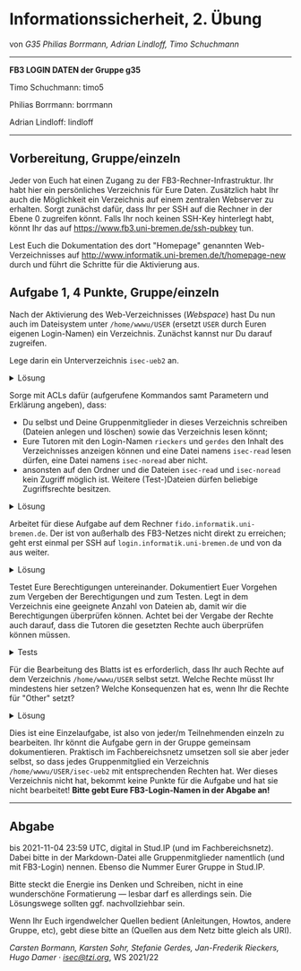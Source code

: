 Informationssicherheit, 2. Übung
================================

von _G35 Philias Borrmann, Adrian Lindloff, Timo Schuchmann_

* * * * *

**FB3 LOGIN DATEN der Gruppe g35**

Timo Schuchmann: timo5

Philias Borrmann: borrmann

Adrian Lindloff: lindloff


* * * * *

Vorbereitung, Gruppe/einzeln
----------------------------

Jeder von Euch hat einen Zugang zu der FB3-Rechner-Infrastruktur.
Ihr habt hier ein persönliches Verzeichnis für Eure Daten. Zusätzlich
habt Ihr auch die Möglichkeit ein Verzeichnis auf einem zentralen
Webserver zu erhalten.
Sorgt zunächst dafür, dass Ihr per SSH auf die Rechner in der Ebene 0
zugreifen könnt.
Falls Ihr noch keinen SSH-Key hinterlegt habt, könnt Ihr das auf
<https://www.fb3.uni-bremen.de/ssh-pubkey> tun.

Lest Euch die Dokumentation des dort "Homepage" genannten
Web-Verzeichnisses auf
<http://www.informatik.uni-bremen.de/t/homepage-new> durch und führt
die Schritte für die Aktivierung aus.

Aufgabe 1, 4 Punkte, Gruppe/einzeln
-------------------------

Nach der Aktivierung des Web-Verzeichnisses (*Webspace*) hast Du nun auch
im Dateisystem unter `/home/wwwu/USER`
(ersetzt `USER` durch Euren eigenen Login-Namen) ein Verzeichnis.
Zunächst kannst nur Du darauf zugreifen.

Lege darin ein Unterverzeichnis `isec-ueb2` an.

<details><summary>Lösung</summary>

Mit `mkdir isec-ueb2` haben wir ein Unterverzeichnis erstellt. Die Rechte haben wir später geändert. Siehe unten.

</details>

Sorge mit ACLs dafür (aufgerufene Kommandos samt Parametern und Erklärung angeben),
dass:

- Du selbst und Deine Gruppenmitglieder in dieses Verzeichnis
  schreiben (Dateien anlegen und löschen) sowie das Verzeichnis lesen
  könnt;
- Eure Tutoren mit den Login-Namen `rieckers` und
  `gerdes` den Inhalt des
  Verzeichnisses anzeigen können und eine Datei namens `isec-read` lesen
  dürfen, eine Datei namens `isec-noread` aber nicht.
- ansonsten auf den Ordner und die Dateien `isec-read` und `isec-noread`
  kein Zugriff möglich ist. Weitere (Test-)Dateien dürfen beliebige
  Zugriffsrechte besitzen.

<details><summary>Lösung</summary>

mit disem Befehl haben wir die Vergabe der Rechte überprüft.

`getfacl FILE`

Wir sind wie folgt vorgegangen: 


`setfacl -m g::--- isec-ueb2/` - keine Rechte für Gruppe

`setfacl -m o:--- isec-ueb2/` - keine Rechte für Other

`setfacl -m u:GRUPPENMITGLIED:rwx isec-ueb2` -für die Gruppenmitglieder alle Rechte

`setfacl -m u:TUTOR:r-x isec-ueb2` - für die Tutoren nur Lese- und Ausführungsrechte 

`cd isec-ueb2` - wechseln in das erstellte Verzeichnis

`echo 'lesbar' > isec-read; chmod 600 isec-read` - es wird eine Datei 'isec-read' erstellt mit dem Inhalt 'lesbar'. Auf diese Datei hat nur der user Lese- und Schreib-Rechte(rw-) und alle anderen keinen Zugriff. 

`setfacl -m u:TUTOR:r-- isec-read` - der Tutor kann die Datei lesen.

`echo 'nicht lesbar' > isec-noread; chmod 600 isec-noread` - es wird eine Datei 'isec-noread' erstellt mit dem Inhalt 'nicht lesbar'. Auf diese Datei hat nur der user alle Rechte(rwx) und alle anderen keinen Zugriff. Mit `chmod 600` ist die Datei nur für den User zugänglich.

</details>

Arbeitet für diese Aufgabe auf dem Rechner
`fido.informatik.uni-bremen.de`.  Der ist von außerhalb des FB3-Netzes nicht direkt zu erreichen; geht erst einmal per SSH auf `login.informatik.uni-bremen.de` und von da aus weiter.

<details><summary>Lösung</summary>

Erst die ssh Verbinung zur Uni herstellen, 

`ssh USER@login.informatik.uni-bremen.de`

dann auf den fido-Rechner wechseln.

`ssh USER@fido.informatik.uni-bremen.de`
</details>

Testet Eure Berechtigungen untereinander.
Dokumentiert Euer Vorgehen zum Vergeben der Berechtigungen und zum
Testen.
Legt in dem Verzeichnis eine geeignete Anzahl von Dateien ab, damit
wir die Berechtigungen überprüfen können.
Achtet bei der Vergabe der Rechte auch darauf, dass die Tutoren die
gesetzten Rechte auch überprüfen können müssen.

<details><summary>Tests</summary>

`/home/wwwu/lindloff/permission_test` als Testordner mit `string_test` als Datei.

`user:borrmann:--x`kann den Ordner und die Datei nicht sehen. Nachdem der Name jedoch genannt wurde (bzw. der Pfad bekannt ist), ist es möglich in das Verzeichnis zu wechseln und auch in `permission_test` mit `cat string_test` die Datei auslesen. 

`user:timo5:r-x`kann sich mithilfe der Leserechte durch den Befehl `ls` auch die Inhalte des Verzeichnisses `permission_test` anzeigen lassen. Die Datei `string_test` wird dort nun gelistet und kann dank der Ausführungsrechte ebenfalls geöffnet werden.

</details>


Für die Bearbeitung des Blatts ist es erforderlich, dass Ihr auch Rechte
auf dem Verzeichnis `/home/wwwu/USER` selbst setzt. Welche Rechte müsst Ihr
mindestens hier setzen? Welche Konsequenzen hat es, wenn Ihr die Rechte
für "Other" setzt?

<details><summary>Lösung</summary>

Alle Gruppenmitglieder haben alle Rechte für das Verzeichnis `/home/wwwu/USER`.
Auch die Tutoren haben Zugriff auf dieses Verzeichnis. Sie dürfen aber keine Dateien erstellen oder löschen/ändern. 

`cd /home/wwwu`

`setfacl -m u:GRUPPENMITGLIED:rwx USER` - die Schreibrechte müssen hier nicht unbedingt gesetzt werden.

`setfacl -m u:TUTOR:r-x USER`

Es reicht auch den Tutoren nur das Execute-Recht(x) zu geben, da diese ja schon wissen (durch die Aufgabenstellung), dass es ein Verzeichniss `isec-ueb2` gibt. 

Die Rechte für 'Other' sind alle anderen Benutzer. Hierzu zählen auch die Teilnehmer dieser Veranstaltung. Sind die Rechte für 'Other' gesetzt, hätte jeder Zugriff auf dieses Verzeichniss.
</details>

Dies ist eine Einzelaufgabe, ist also von jeder/m Teilnehmenden einzeln
zu bearbeiten.
Ihr könnt die Aufgabe gern in der Gruppe gemeinsam dokumentieren.
Praktisch im Fachbereichsnetz umsetzen soll sie aber jeder selbst, so
dass jedes Gruppenmitglied ein Verzeichnis `/home/wwwu/USER/isec-ueb2` mit
entsprechenden Rechten hat.
Wer dieses Verzeichnis nicht hat, bekommt keine Punkte für die Aufgabe
und hat sie nicht bearbeitet!
**Bitte gebt Eure FB3-Login-Namen in der Abgabe an!**

* * * * *

Abgabe
------

bis 2021-11-04 23:59 UTC, digital in Stud.IP (und im
Fachbereichsnetz). Dabei bitte in der Markdown-Datei alle
Gruppenmitglieder namentlich (und mit FB3-Login) nennen. Ebenso die
Nummer Eurer Gruppe in Stud.IP.

Bitte steckt die Energie ins Denken und Schreiben, nicht in eine
wunderschöne Formatierung — lesbar darf es allerdings sein. Die
Lösungswege sollten ggf. nachvollziehbar sein.

Wenn Ihr Euch irgendwelcher Quellen bedient (Anleitungen, Howtos,
andere Gruppe, etc), gebt diese bitte an (Quellen aus dem Netz bitte
gleich als URI).

*Carsten Bormann, Karsten Sohr, Stefanie Gerdes, Jan-Frederik
Rieckers, Hugo Damer ·
<isec@tzi.org>*, WS 2021/22

